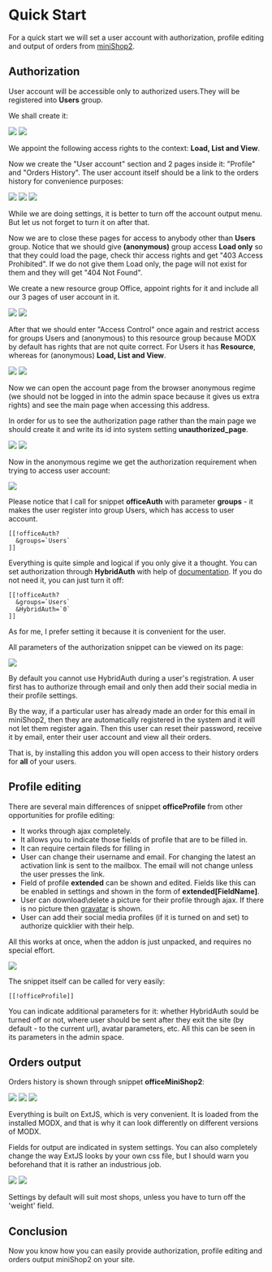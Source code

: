 # Quick Start

For a quick start we will set a user account with authorization, profile editing and output of orders from [miniShop2][0].

## Authorization

User account  will be accessible only to authorized users.They will be registered into **Users** group.

We shall create it:

[![](https://file.modx.pro/files/7/a/7/7a777c495c0e0abccc46e79525725c62s.jpg)](https://file.modx.pro/files/7/a/7/7a777c495c0e0abccc46e79525725c62.png)
[![](https://file.modx.pro/files/6/5/5/655a16c9aa7e36db7e73c6df62411ba8s.jpg)](https://file.modx.pro/files/6/5/5/655a16c9aa7e36db7e73c6df62411ba8.png)

We appoint the following access rights to the context: **Load, List and View**.

Now we create the "User account" section and 2 pages inside it: "Profile" and "Orders History". The user account itself should be a link to the orders history for convenience purposes:

[![](https://file.modx.pro/files/d/0/1/d017b1210c7b83dd53778d44279e35ecs.jpg)](https://file.modx.pro/files/d/0/1/d017b1210c7b83dd53778d44279e35ec.png)
[![](https://file.modx.pro/files/4/4/9/449cd41a395ab891cd7998aebefa5680s.jpg)](https://file.modx.pro/files/4/4/9/449cd41a395ab891cd7998aebefa5680.png)
[![](https://file.modx.pro/files/8/3/d/83d92d38d78ffaf2a3d1a138bbeb978as.jpg)](https://file.modx.pro/files/8/3/d/83d92d38d78ffaf2a3d1a138bbeb978a.png)

While we are doing settings, it is better to turn off the account output menu. But let us not forget to turn it on after that.

Now we are to close these pages for access to anybody other than **Users** group.
Notice that we should give **(anonymous)** group access **Load only** so that they could load the page, check thir access rights and get "403 Access Prohibited".
If we do not give them Load only, the page will not exist for them and they will get "404 Not Found".

We create a new resource group Office, appoint rights for it and include all our 3 pages of user account in it.

[![](https://file.modx.pro/files/3/6/f/36f61755226bcae8e6ff855ece8332a8s.jpg)](https://file.modx.pro/files/3/6/f/36f61755226bcae8e6ff855ece8332a8.png)
[![](https://file.modx.pro/files/b/7/a/b7a38c907e7c6fb0be1731f5c4e80b96s.jpg)](https://file.modx.pro/files/b/7/a/b7a38c907e7c6fb0be1731f5c4e80b96.png)

After that we should enter "Access Control" once again and restrict access for groups Users and (anonymous) to this resource group because MODX by default has rights that are not quite correct.
For Users it has **Resource**, whereas for (anonymous) **Load, List and View**.

[![](https://file.modx.pro/files/5/1/e/51ee007654944ce323b33386b8ba9bd6s.jpg)](https://file.modx.pro/files/5/1/e/51ee007654944ce323b33386b8ba9bd6.png)
[![](https://file.modx.pro/files/c/d/c/cdc63e9d9701d52d19913a73889548e2s.jpg)](https://file.modx.pro/files/c/d/c/cdc63e9d9701d52d19913a73889548e2.png)

Now we can open the account page from the browser anonymous regime (we should not be logged in into the admin space because it gives us extra rights) and see the main page when accessing this address.

In order for us to see the authorization page rather than the main page we should create it and write its id into system setting **unauthorized_page**.

[![](https://file.modx.pro/files/8/1/a/81aab317054bca52864f5710294f25d1s.jpg)](https://file.modx.pro/files/8/1/a/81aab317054bca52864f5710294f25d1.png)
[![](https://file.modx.pro/files/4/8/7/48794e4f2161f9c70f033e611893d2d3s.jpg)](https://file.modx.pro/files/4/8/7/48794e4f2161f9c70f033e611893d2d3.png)

Now in the anonymous regime we get the authorization requirement when trying to access user account:

[![](https://file.modx.pro/files/6/d/9/6d974b4865574dbbbdc49eb418e53069s.jpg)](https://file.modx.pro/files/6/d/9/6d974b4865574dbbbdc49eb418e53069.png)

Please notice that I call for snippet **officeAuth** with parameter **groups** - it makes the user register into group Users, which has access to user account.

```modx
[[!officeAuth?
  &groups=`Users`
]]
```

Everything is quite simple and logical if you only give it a thought. You can set authorization through **HybridAuth** with help of [documentation][1].
If you do not need it, you can just turn it off:

```modx
[[!officeAuth?
  &groups=`Users`
  &HybridAuth=`0`
]]
```

As for me, I prefer setting it because it is convenient for the user.

All parameters of the authorization snippet can be viewed on its page:

[![](https://file.modx.pro/files/f/e/d/fed7f52fd400888f23a61a7d61af7b1as.jpg)](https://file.modx.pro/files/f/e/d/fed7f52fd400888f23a61a7d61af7b1a.png)

By default you cannot use HybridAuth during a user's registration.
A user first has to authorize through email and only then add their social media in their profile settings.

By the way, if a particular user has already made an order for this email in miniShop2, then they are automatically registered in the system and it will not let them register again.
Then this user can reset their password, receive it by email, enter their user account and view all their orders.

That is, by installing this addon you will open access to their history orders for **all** of your users.

## Profile editing

There are several main differences of snippet **officeProfile** from other opportunities for profile editing:

- It works through ajax completely.
- It allows you to indicate those fields of profile that are to be filled in.
- It can require certain fileds for filling in
- User can change their username and email. For changing the latest an activation link is sent to the mailbox. The email will not change unless the user presses the link.
- Field of profile **extended** can be shown and edited. Fields like this can be enabled in settings and shown in the form of **extended[FieldName]**.
- User can download\delete a picture for their profile through ajax. If there is no picture then [gravatar][2] is shown.
- User can add their social media profiles (if it is turned on and set) to authorize quicklier with their help.

All this works at once, when the addon is just unpacked, and requires no special effort.

[![](https://file.modx.pro/files/1/9/a/19ab435142d62ce938dcf4892b4dcf45s.jpg)](https://file.modx.pro/files/1/9/a/19ab435142d62ce938dcf4892b4dcf45.png)

The snippet itself can be called for very easily:

```modx
[[!officeProfile]]
```

You can indicate additional parameters for it: whether HybridAuth sould be turned off or not, where user should be sent after they exit the site (by default - to the current url), avatar parameters, etc.
All this can be seen in its parameters in the admin space.

## Orders output

Orders history is shown through snippet **officeMiniShop2**:

[![](https://file.modx.pro/files/d/e/e/dee7bb2e05e4ca5f23188fba7b9d1064s.jpg)](https://file.modx.pro/files/d/e/e/dee7bb2e05e4ca5f23188fba7b9d1064.png)
[![](https://file.modx.pro/files/8/f/e/8fe7aa15248aa16bf8f4509e15093fd5s.jpg)](https://file.modx.pro/files/8/f/e/8fe7aa15248aa16bf8f4509e15093fd5.png)
[![](https://file.modx.pro/files/9/7/d/97d83a9dad06a604428a859f391110fds.jpg)](https://file.modx.pro/files/9/7/d/97d83a9dad06a604428a859f391110fd.png)

Everything is built on ExtJS, which is very convenient. It is loaded from the installed MODX, and that is why it can look differently on different versions of MODX.

Fields for output are indicated in system settings.
You can also completely change the way ExtJS looks by your own css file, but I should warn you beforehand that it is rather an industrious job.

[![](https://file.modx.pro/files/6/f/2/6f2a563d97bbea76516b74dc9c80baads.jpg)](https://file.modx.pro/files/6/f/2/6f2a563d97bbea76516b74dc9c80baad.png)
[![](https://file.modx.pro/files/c/a/1/ca1a88011b00b8c35f17a0858cb9e531s.jpg)](https://file.modx.pro/files/c/a/1/ca1a88011b00b8c35f17a0858cb9e531.png)

Settings by default will suit most shops, unless you have to turn off the 'weight' field.

## Conclusion

Now you know how you can easily provide authorization, profile editing and orders output miniShop2 on your site.

[0]: /components/minishop2
[1]: /components/hybridauth
[2]: https://gravatar.com
